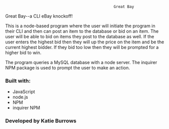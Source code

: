                                                     Great Bay

Great Bay--a CLI eBay knockoff!

This is a node-based program where the user will initiate the program in their CLI and then can post an item to the database or bid on an item.  The user will be able to bid on items they post to the database as well.  If the user enters the highest bid then they will up the price on the item and be the current highest bidder.  If they bid too low then they will be prompted for a higher bid to win.

The program queries a MySQL database with a node server.  The inquirer NPM package is used to prompt the user to make an action.

### Built with:
* JavaScript
* node.js
* NPM
* inquirer NPM

### Developed by Katie Burrows

